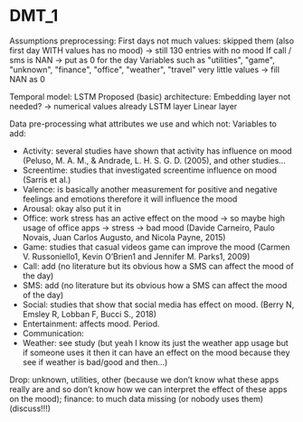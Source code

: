 # DMT_1
Assumptions preprocessing:
First days not much values: skipped them (also first day WITH values has no mood) -> still 130 entries with no mood
If call / sms is NAN -> put as 0 for the day
Variables such as "utilities", "game", "unknown", "finance", "office", "weather", "travel" very little values -> fill NAN as 0









Temporal model: LSTM
Proposed (basic) architecture:
    Embedding layer not needed? -> numerical values already
    LSTM layer
    Linear layer
    
Data pre-processing what attributes we use and which not:
Variables to add:
-	Activity: several studies have shown that activity has influence on mood (Peluso, M. A. M., & Andrade, L. H. S. G. D. (2005), and other studies…
-	Screentime: studies that investigated screentime influence on mood  (Sarris et al.)
-	Valence: is basically another measurement for positive and negative feelings and emotions therefore it will influence the mood
-	Arousal: okay also put it in
-	Office: work stress has an active effect on the mood -> so maybe high usage of office apps -> stress -> bad mood (Davide Carneiro, Paulo Novais, Juan Carlos         Augusto, and Nicola Payne, 2015)
-	Game: studies that casual videos game can improve the mood (Carmen V. Russoniello1, Kevin O’Brien1 and Jennifer M. Parks1, 2009)
-	Call: add (no literature but its obvious how a SMS can affect the mood of the day)
-	SMS: add (no literature but its obvious how a SMS can affect the mood of the day)
-	Social: studies that show that social media has effect on mood. (Berry N, Emsley R, Lobban F, Bucci S., 2018)
-	Entertainment: affects mood. Period.
-	Communication: 
-	Weather: see study (but yeah I know its just the weather app usage but if someone uses it then it can have an effect on the mood because they see if weather is     bad/good and then…)



Drop: unknown, utilities, other (because we don’t know what these apps really are and so don’t know how we can interpret the effect of these apps on the mood); finance: to much data missing (or nobody uses them) (discuss!!!)
